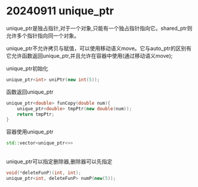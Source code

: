 # 20240911 unique_ptr
unique_ptr是独占指针,对于一个对象,只能有一个独占指针指向它。shared_ptr则允许多个指针指向同一个对象。

unique_ptr不允许拷贝与赋值，可以使用移动语义move。它与auto_ptr的区别有它允许函数返回unique_ptr,并且允许在容器中使用(通过移动语义move);

unique_ptr初始化
```cpp
unique_ptr<int> uniPtr(new int(5));
```

函数返回unique_ptr
```cpp
unique_ptr<double> funCopy(double num){
    unique_ptr<double> tmpPtr(new double(num));
    return tmpPtr;
}
```

容器使用unique_ptr
```cpp
std::vector<unique_ptr<>>
```

<br>unique_ptr可以指定删除器,删除器可以先指定

```cpp
void(*deleteFunP)(int, int);
unique_ptr<int, deleteFunP> numP(new(5));

```






